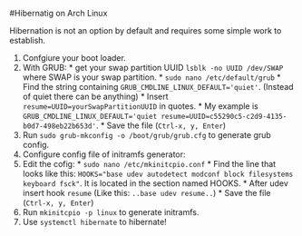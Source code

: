 #Hibernatig on Arch Linux

Hibernation is not an option by default and requires some simple work to establish.

1. Confgiure your boot loader.
  1. With GRUB:
    * get your swap partition UUID `lsblk -no UUID /dev/SWAP` where SWAP is your swap partition.
    * `sudo nano /etc/default/grub`
    * Find the string containing `GRUB_CMDLINE_LINUX_DEFAULT='quiet'`. (Instead of quiet there can be anything)
    * Insert `resume=UUID=yourSwapPartitionUUID` in quotes.
    * My example is `GRUB_CMDLINE_LINUX_DEFAULT='quiet resume=UUID=c55290c5-c2d9-4135-b0d7-498eb22b653d'`.
    * Save the file (`Ctrl-x, y, Enter`)
  2. Run `sudo grub-mkconfig -o /boot/grub/grub.cfg` to generate grub config.
2. Configure config file of initramfs generator:
  1. Edit the cofig:
    * `sudo nano /etc/mkinitcpio.conf`
    * Find the line that looks like this: `HOOKS="base udev autodetect modconf block filesystems keyboard fsck"`. It is located in the section named HOOKS.
    * After udev insert hook `resume` (Like this: `..base udev resume..`)
    * Save the file (`Ctrl-x, y, Enter`)
  2. Run `mkinitcpio -p linux` to generate initramfs.
3. Use `systemctl hibernate` to hibernate!
